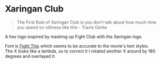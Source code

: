 # Xaringan Club

> The First Rule of Xaringan Club is you don't talk about how much time you spend on silliness like this - Travis Gerke

A hex logo inspired by mashing up Fight Club with the Xaringan logo. 

Font is [Fight This](https://www.dafont.com/fight-this.font) which seems to be accurate to the movie's text styles.
The X looks like a lambda, so to correct it I rotated another X around by 180 degrees and overlayed it.
